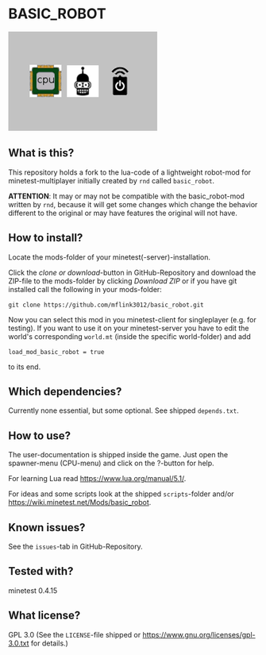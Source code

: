 # BASIC_ROBOT

![Screenshot](screenshot.png "Screenshot") 

## What is this?

This repository holds a fork to the lua-code of a lightweight robot-mod for minetest-multiplayer initially created by ``rnd`` called ``basic_robot``.

**ATTENTION**: It may or may not be compatible with the basic_robot-mod written by ``rnd``, because it will get some changes which change the behavior different to the original or may have features the original will not have.

## How to install?

Locate the mods-folder of your minetest(-server)-installation.

Click the *clone or download*-button in GitHub-Repository and download the ZIP-file to the mods-folder by clicking *Download ZIP* or if you have git installed call the following in your mods-folder:
	
	git clone https://github.com/mflink3012/basic_robot.git

Now you can select this mod in you minetest-client for singleplayer (e.g. for testing). If you want to use it on your minetest-server you have to edit the world's corresponding ``world.mt`` (inside the specific world-folder) and add

	load_mod_basic_robot = true

to its end.

## Which dependencies?

Currently none essential, but some optional.
See shipped ``depends.txt``.

## How to use?

The user-documentation is shipped inside the game.
Just open the spawner-menu (CPU-menu) and click on the ?-button for help.

For learning Lua read <https://www.lua.org/manual/5.1/>.

For ideas and some scripts look at the shipped ``scripts``-folder and/or <https://wiki.minetest.net/Mods/basic_robot>.

## Known issues?

See the ``issues``-tab in GitHub-Repository.

## Tested with?

minetest 0.4.15

## What license?

GPL 3.0 (See the ``LICENSE``-file shipped or <https://www.gnu.org/licenses/gpl-3.0.txt> for details.)
